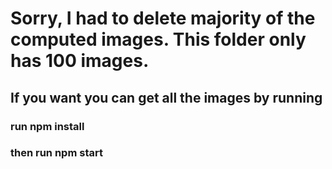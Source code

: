 # Sorry, I had to delete majority of the computed images. This folder only has 100 images.

## If you want you can get all the images by running

### run npm install

### then run npm start
